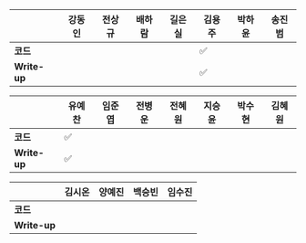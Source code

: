 |              | 강동인 |        전상규      | 배하람 | 길은실 | 김용주 | 박하윤 | 송진범 |
| ------------ | ------ | ----------------- | ------ | ------ | ------- | ------ | ------ |
| **코드**     |||  |        | :white_check_mark: |        |        |
| **Write-up** |||  |        | :white_check_mark: |        |        |

|              | 유예찬 | 임준엽 | 전병운 | 전혜원 | 지승윤 | 박수현 | 김혜원 |
| ------------ | ------ | ------ | ------ | ------ | ------ | ------ | ------ |
| **코드**     | :white_check_mark: |        |  |        |        |        ||
| **Write-up** | :white_check_mark: |        |        |        ||        ||

|              | 김시온 | 양예진 | 백승빈 | 임수진 |
| ------------ | :----: | :----: | :----: | :----------: |
| **코드**     ||||  |
| **Write-up** ||||  |

